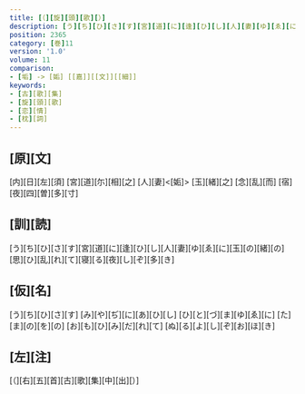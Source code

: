 ```yaml
---
title: [（][旋][頭][歌][）]
description: [う][ち][ひ][さ][す][宮][道][に][逢][ひ][し][人][妻][ゆ][ゑ][に][玉][の][緒][の][思][ひ][乱][れ][て][寝][る][夜][し][ぞ][多][き]
position: 2365
category: [巻]11
version: '1.0'
volume: 11
comparison:
- [垢] -> [姤] [[嘉]][[文]][[細]]
keywords:
- [古][歌][集]
- [旋][頭][歌]
- [恋][情]
- [枕][詞]
---
```


## [原][文]

[内][日][左][須] [宮][道][尓][相][之] [人][妻]<[姤]> [玉][緒][之] [念][乱][而] [宿][夜][四][曽][多][寸]

## [訓][読]

[う][ち][ひ][さ][す][宮][道][に][逢][ひ][し][人][妻][ゆ][ゑ][に][玉][の][緒][の][思][ひ][乱][れ][て][寝][る][夜][し][ぞ][多][き]

## [仮][名]

[う][ち][ひ][さ][す] [み][や][ぢ][に][あ][ひ][し] [ひ][と][づ][ま][ゆ][ゑ][に] [た][ま][の][を][の] [お][も][ひ][み][だ][れ][て] [ぬ][る][よ][し][ぞ][お][ほ][き]

## [左][注]

[（][右][五][首][古][歌][集][中][出][）]
